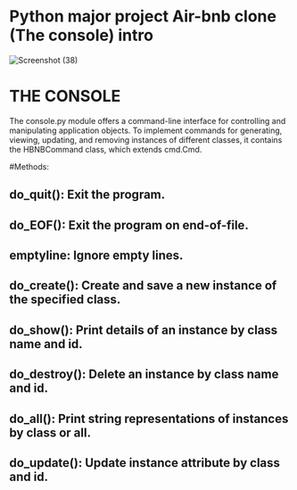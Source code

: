 # Python major project Air-bnb clone (The console) intro

![Screenshot (38)](https://github.com/pepe-sm/AirBnB_clone/assets/52682563/8ae3e05d-8a32-445b-bcb1-e50b61785656)

# THE CONSOLE
The console.py module offers a command-line interface for controlling and manipulating application objects. To implement commands for generating, viewing, updating, and removing instances of different classes, it contains the HBNBCommand class, which extends cmd.Cmd.

#Methods:

## do_quit(): Exit the program.
## do_EOF(): Exit the program on end-of-file.
## emptyline: Ignore empty lines.
## do_create(): Create and save a new instance of the specified class.
## do_show(): Print details of an instance by class name and id.
## do_destroy(): Delete an instance by class name and id.
## do_all(): Print string representations of instances by class or all.
## do_update(): Update instance attribute by class and id.

